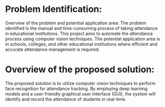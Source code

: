 # Problem Identification:
Overview of the problem and potential application area:
The problem identified is the manual and time-consuming process of taking attendance in educational institutions. This project aims to automate the attendance process using computer vision techniques. The potential application area is in schools, colleges, and other educational institutions where efficient and accurate attendance management is required.
# Overview of the proposed solution:
The proposed solution is to utilize computer vision techniques to perform face recognition for attendance tracking. By employing deep learning models and a user-friendly graphical user interface (GUI), the system will identify and record the attendance of students in real-time.

